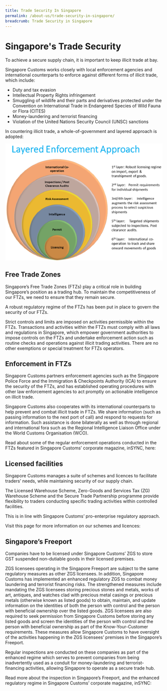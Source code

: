 ```yaml
---
title: Trade Security In Singapore
permalink: /about-us/trade-security-in-singapore/
breadcrumb: Trade Security in Singapore
---
```


# Singapore's Trade Security

To achieve a secure supply chain, it is important to keep illicit trade at bay.

Singapore Customs works closely with local enforcement agencies and international counterparts to enforce against different forms of illicit trade, which include:

- Duty and tax evasion
- Intellectual Property Rights infringement
- Smuggling of wildlife and their parts and derivatives protected under the Convention on International Trade in Endangered Species of Wild Fauna or Flora (CITES)
- Money-laundering and terrorist financing
- Violation of the United Nations Security Council (UNSC) sanctions

In countering illicit trade, a whole-of-government and layered approach is adopted:

![Trade Security Image](/images/trade-security-image.png)

## Free Trade Zones

Singapore’s Free Trade Zones (FTZs) play a critical role in building Singapore’s position as a trading hub. To maintain the competitiveness of our FTZs, we need to ensure that they remain secure.

A robust regulatory regime of the FTZs has been put in place to govern the security of our FTZs.

Strict controls and limits are imposed on activities permissible within the FTZs. Transactions and activities within the FTZs must comply with all laws and regulations in Singapore, which empower government authorities to impose controls on the FTZs and undertake enforcement action such as routine checks and operations against illicit trading activities. There are no other exemptions or special treatment for FTZs operators.

## Enforcement in FTZs

Singapore Customs partners enforcement agencies such as the Singapore Police Force and the Immigration & Checkpoints Authority (ICA) to ensure the security of the FTZs, and has established operating procedures with other law enforcement agencies to act promptly on actionable intelligence on illicit trade. 

Singapore Customs also cooperates with its international counterparts to help prevent and combat illicit trade in FTZs. We share information (such as passing information to the next port of call) and respond to requests for information. Such assistance is done bilaterally as well as through regional and international fora such as the Regional Intelligence Liaison Office under the World Customs Organisation (WCO).

Read about some of the regular enforcement operations conducted in the FTZs featured in Singapore Customs’ corporate magazine, inSYNC, here:

## Licensed facilities

Singapore Customs manages a suite of schemes and licences to facilitate traders’ needs, while maintaining security of our supply chain.

The Licensed Warehouse Scheme, Zero-Goods and Services Tax (ZG) Warehouse Scheme and the Secure Trade Partnership programme provide flexibility to traders conducting specific trading activities within controlled facilities.

This is in line with Singapore Customs’ pro-enterprise regulatory approach.

Visit this page for more information on our schemes and licences:

## Singapore’s Freeport

Companies have to be licensed under Singapore Customs’ ZGS to store GST suspended non-dutiable goods in their licensed premises.

ZGS licensees operating in the Singapore Freeport are subject to the same regulatory measures as other ZGS licensees. In addition, Singapore Customs has implemented an enhanced regulatory ZGS to combat money laundering and terrorist financing risks. The strengthened measures include mandating the ZGS licensees storing precious stones and metals, works of art, antiques, and watches clad with precious metal casings or precious metals (otherwise known as listed goods) to obtain, maintain, and update information on the identities of both the person with control and the person with beneficial ownership over the listed goods. ZGS licensees are also required to seek permission from Singapore Customs before storing any listed goods and screen the identities of the person with control and the person with beneficial ownership as part of the Know-Your-Customer requirements. These measures allow Singapore Customs to have oversight of the activities happening in the ZGS licensees’ premises in the Singapore’s Freeport.

Regular inspections are conducted on these companies as part of the enhanced regime which serves to prevent companies from being inadvertently used as a conduit for money-laundering and terrorist-financing activities, allowing Singapore to operate as a secure trade hub.

Read more about the inspection in Singapore’s Freeport, and the enhanced regulatory regime in Singapore Customs’ corporate magazine, inSYNC:
